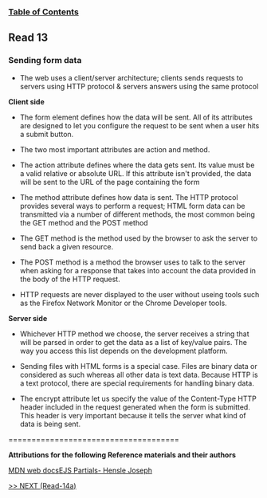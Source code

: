 ### [Table of Contents](https://wondwosentsige.github.io/code-301-reading-notes/Home)

## Read 13

### Sending form data



- The web uses a client/server architecture; clients sends requests to servers using HTTP protocol & servers answers using the same protocol

__Client side__

- The form element defines how the data will be sent. All of its attributes are designed to let you configure the request to be sent when a user hits a submit button. 

- The two most important attributes are action and method.

- The action attribute defines where the data gets sent. Its value must be a valid relative or absolute URL. If this attribute isn't provided, the data will be sent to the URL of the page containing the form 

- The method attribute defines how data is sent. The HTTP protocol provides several ways to perform a request; HTML form data can be transmitted via a number of different methods, the most common being the GET method and the POST method


- The GET method is the method used by the browser to ask the server to send back a given resource.


- The POST method is a method the browser uses to talk to the server when asking for a response that takes into account the data provided in the body of the HTTP request.

- HTTP requests are never displayed to the user without useing tools such as the Firefox Network Monitor or the Chrome Developer tools.


__Server side__

- Whichever HTTP method we choose, the server receives a string that will be parsed in order to get the data as a list of key/value pairs. The way you access this list depends on the development platform.

- Sending files with HTML forms is a special case. Files are binary data or considered as such whereas all other data is text data. Because HTTP is a text protocol, there are special requirements for handling binary data.

- The encrypt attribute let us specify the value of the Content-Type HTTP header included in the request generated when the form is submitted. This header is very important because it tells the server what kind of data is being sent.

































=====================================

__Attributions for the following Reference materials and their authors__

[MDN web docs](https://developer.mozilla.org/en-US/docs/Learn/Forms/Sending_and_retrieving_form_data)[EJS Partials- Hensle Joseph](https://medium.com/@henslejoseph/ejs-partials-f6f102cb7433)






[>> NEXT (Read-14a)](https://wondwosentsige.github.io/code-301-reading-notes/class-14a)